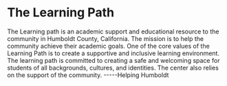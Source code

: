 # The Learning Path
The Learning path is an academic support and educational resource to the community in Humboldt County, California. The mission is to help the community achieve their academic goals. One of the core values of the Learning Path is to create a supportive and inclusive learning environment. The learning path is committed to creating a safe and welcoming space for students of all backgrounds, cultures, and identities. The center also relies on the support of the community. -----Helping Humboldt 



